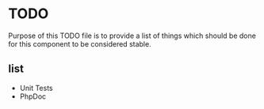 # TODO

Purpose of this TODO file is to provide a list of things which should be done for
this component to be considered stable.

## list

* Unit Tests
* PhpDoc